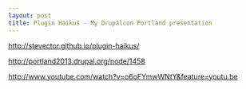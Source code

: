 ```yaml
--- 
layout: post
title: Plugin Haikus - My Drupalcon Portland presentation
---
```


http://stevector.github.io/plugin-haikus/

http://portland2013.drupal.org/node/1458

http://www.youtube.com/watch?v=o6oFYmwWNtY&feature=youtu.be

